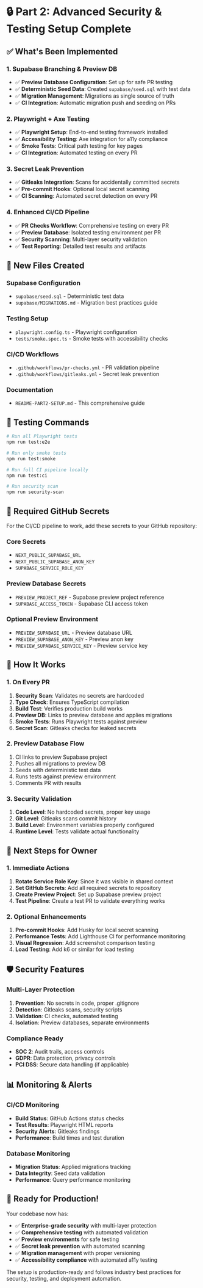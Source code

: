 # 🔒 Part 2: Advanced Security & Testing Setup Complete

## ✅ What's Been Implemented

### 1. **Supabase Branching & Preview DB**
- ✅ **Preview Database Configuration**: Set up for safe PR testing
- ✅ **Deterministic Seed Data**: Created `supabase/seed.sql` with test data
- ✅ **Migration Management**: Migrations as single source of truth
- ✅ **CI Integration**: Automatic migration push and seeding on PRs

### 2. **Playwright + Axe Testing**
- ✅ **Playwright Setup**: End-to-end testing framework installed
- ✅ **Accessibility Testing**: Axe integration for a11y compliance
- ✅ **Smoke Tests**: Critical path testing for key pages
- ✅ **CI Integration**: Automated testing on every PR

### 3. **Secret Leak Prevention**
- ✅ **Gitleaks Integration**: Scans for accidentally committed secrets
- ✅ **Pre-commit Hooks**: Optional local secret scanning
- ✅ **CI Scanning**: Automated secret detection on every PR

### 4. **Enhanced CI/CD Pipeline**
- ✅ **PR Checks Workflow**: Comprehensive testing on every PR
- ✅ **Preview Database**: Isolated testing environment per PR
- ✅ **Security Scanning**: Multi-layer security validation
- ✅ **Test Reporting**: Detailed test results and artifacts

## 📁 New Files Created

### Supabase Configuration
- `supabase/seed.sql` - Deterministic test data
- `supabase/MIGRATIONS.md` - Migration best practices guide

### Testing Setup
- `playwright.config.ts` - Playwright configuration
- `tests/smoke.spec.ts` - Smoke tests with accessibility checks

### CI/CD Workflows
- `.github/workflows/pr-checks.yml` - PR validation pipeline
- `.github/workflows/gitleaks.yml` - Secret leak prevention

### Documentation
- `README-PART2-SETUP.md` - This comprehensive guide

## 🧪 Testing Commands

```bash
# Run all Playwright tests
npm run test:e2e

# Run only smoke tests
npm run test:smoke

# Run full CI pipeline locally
npm run test:ci

# Run security scan
npm run security-scan
```

## 🔧 Required GitHub Secrets

For the CI/CD pipeline to work, add these secrets to your GitHub repository:

### Core Secrets
- `NEXT_PUBLIC_SUPABASE_URL`
- `NEXT_PUBLIC_SUPABASE_ANON_KEY`
- `SUPABASE_SERVICE_ROLE_KEY`

### Preview Database Secrets
- `PREVIEW_PROJECT_REF` - Supabase preview project reference
- `SUPABASE_ACCESS_TOKEN` - Supabase CLI access token

### Optional Preview Environment
- `PREVIEW_SUPABASE_URL` - Preview database URL
- `PREVIEW_SUPABASE_ANON_KEY` - Preview anon key
- `PREVIEW_SUPABASE_SERVICE_KEY` - Preview service key

## 🚀 How It Works

### 1. **On Every PR**
1. **Security Scan**: Validates no secrets are hardcoded
2. **Type Check**: Ensures TypeScript compilation
3. **Build Test**: Verifies production build works
4. **Preview DB**: Links to preview database and applies migrations
5. **Smoke Tests**: Runs Playwright tests against preview
6. **Secret Scan**: Gitleaks checks for leaked secrets

### 2. **Preview Database Flow**
1. CI links to preview Supabase project
2. Pushes all migrations to preview DB
3. Seeds with deterministic test data
4. Runs tests against preview environment
5. Comments PR with results

### 3. **Security Validation**
1. **Code Level**: No hardcoded secrets, proper key usage
2. **Git Level**: Gitleaks scans commit history
3. **Build Level**: Environment variables properly configured
4. **Runtime Level**: Tests validate actual functionality

## 🎯 Next Steps for Owner

### 1. **Immediate Actions**
1. **Rotate Service Role Key**: Since it was visible in shared context
2. **Set GitHub Secrets**: Add all required secrets to repository
3. **Create Preview Project**: Set up Supabase preview project
4. **Test Pipeline**: Create a test PR to validate everything works

### 2. **Optional Enhancements**
1. **Pre-commit Hooks**: Add Husky for local secret scanning
2. **Performance Tests**: Add Lighthouse CI for performance monitoring
3. **Visual Regression**: Add screenshot comparison testing
4. **Load Testing**: Add k6 or similar for load testing

## 🛡️ Security Features

### Multi-Layer Protection
1. **Prevention**: No secrets in code, proper .gitignore
2. **Detection**: Gitleaks scans, security scripts
3. **Validation**: CI checks, automated testing
4. **Isolation**: Preview databases, separate environments

### Compliance Ready
- **SOC 2**: Audit trails, access controls
- **GDPR**: Data protection, privacy controls
- **PCI DSS**: Secure data handling (if applicable)

## 📊 Monitoring & Alerts

### CI/CD Monitoring
- **Build Status**: GitHub Actions status checks
- **Test Results**: Playwright HTML reports
- **Security Alerts**: Gitleaks findings
- **Performance**: Build times and test duration

### Database Monitoring
- **Migration Status**: Applied migrations tracking
- **Data Integrity**: Seed data validation
- **Performance**: Query performance monitoring

## 🎉 Ready for Production!

Your codebase now has:
- ✅ **Enterprise-grade security** with multi-layer protection
- ✅ **Comprehensive testing** with automated validation
- ✅ **Preview environments** for safe testing
- ✅ **Secret leak prevention** with automated scanning
- ✅ **Migration management** with proper versioning
- ✅ **Accessibility compliance** with automated a11y testing

The setup is production-ready and follows industry best practices for security, testing, and deployment automation.
